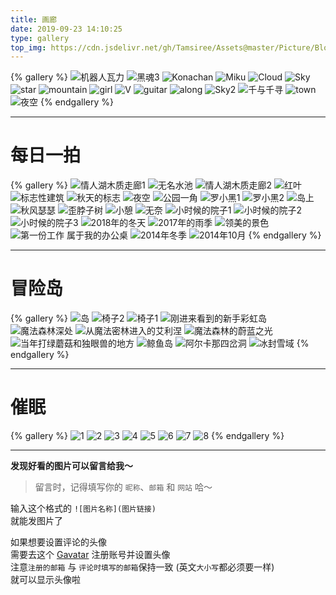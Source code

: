 ```yaml
---
title: 画廊
date: 2019-09-23 14:10:25
type: gallery
top_img: https://cdn.jsdelivr.net/gh/Tamsiree/Assets@master/Picture/Blog/Cover/wallhaven-4v36ql.jpg
---
```


{% gallery %}
![机器人瓦力](https://cdn.jsdelivr.net/gh/Tamsiree/Assets@master/Picture/p1036816716.jpg)
![黑魂3](https://cdn.jsdelivr.net/gh/Tamsiree/Assets@master/Picture/13e535eb4f3c0276170cab8f4878aa57ed5879b3.jpg)
![Konachan](https://cdn.jsdelivr.net/gh/Tamsiree/Assets@master/DeskTop/Konachan.jpg)
![Miku](https://cdn.jsdelivr.net/gh/Tamsiree/Assets@master/DeskTop/19c282cfacf7c8380e9d93545d422f91.jpg)
![Cloud](https://cdn.jsdelivr.net/gh/Tamsiree/Assets@master/DeskTop/timssawewqg.jpeg)
![Sky](https://cdn.jsdelivr.net/gh/Tamsiree/Assets@master/DeskTop/djskaif.jpeg)
![star](https://cdn.jsdelivr.net/gh/Tamsiree/Assets@master/DeskTop/68482ac78adc6b56cce974575f6c1f85.jpg)
![mountain](https://cdn.jsdelivr.net/gh/Tamsiree/Assets@master/DeskTop/background.jpg)
![girl](https://cdn.jsdelivr.net/gh/Tamsiree/Assets@master/DeskTop/iscfbsaikdwq.jpeg)
![V](https://cdn.jsdelivr.net/gh/Tamsiree/Assets@master/DeskTop/66278d228b31e26399ffc347c14b8738.jpg)
![guitar](https://cdn.jsdelivr.net/gh/Tamsiree/Assets@master/Picture/guitartimg.jpeg)
![along](https://cdn.jsdelivr.net/gh/Tamsiree/Assets@master/Picture/timdsag.jpeg)
![Sky2](https://cdn.jsdelivr.net/gh/Tamsiree/Assets@master/Picture/timgkjhw.jpeg)
![千与千寻](https://cdn.jsdelivr.net/gh/Tamsiree/Assets@master/Picture/v2-236c400b20b150cf932f90565b4d7ddf_r.jpg)
![town](https://cdn.jsdelivr.net/gh/Tamsiree/Assets@master/Picture/v2-bb4cb7afa870bd5aff95f0326f0bac63_hd.jpg)
![夜空](https://cdn.jsdelivr.net/gh/Tamsiree/Assets@master/Picture/Blog/Gallery/210291236.jpeg)
{% endgallery %}

---

# 每日一拍

{% gallery %}
![情人湖木质走廊1](https://cdn.jsdelivr.net/gh/Tamsiree/Assets@master/Picture/Blog/Gallery/853766509.jpeg)
![无名水池](https://cdn.jsdelivr.net/gh/Tamsiree/Assets@master/Picture/Blog/Gallery/853598775.jpeg)
![情人湖木质走廊2](https://cdn.jsdelivr.net/gh/Tamsiree/Assets@master/Picture/Blog/Gallery/853766510.jpeg)
![红叶](https://cdn.jsdelivr.net/gh/Tamsiree/Assets@master/Picture/Blog/Gallery/853598777.jpeg)
![标志性建筑](https://cdn.jsdelivr.net/gh/Tamsiree/Assets@master/Picture/Blog/Gallery/853766507.jpeg)
![秋天的标志](https://cdn.jsdelivr.net/gh/Tamsiree/Assets@master/Picture/Blog/Gallery/853598778.jpeg)
![夜空](https://cdn.jsdelivr.net/gh/Tamsiree/Assets@master/Picture/Blog/Gallery/1030122.jpg)
![公园一角](https://cdn.jsdelivr.net/gh/Tamsiree/Assets@master/Picture/Blog/Gallery/1030120.jpg)
![罗小黑1](https://cdn.jsdelivr.net/gh/Tamsiree/Assets@master/Picture/Blog/Gallery/IMG_20190919_133501.jpg)
![罗小黑2](https://cdn.jsdelivr.net/gh/Tamsiree/Assets@master/Picture/Blog/Gallery/IMG_20190919_133444.jpg)
![岛上](https://cdn.jsdelivr.net/gh/Tamsiree/Assets@master/Picture/Blog/Gallery/1562157095030.jpg)
![秋风瑟瑟](https://cdn.jsdelivr.net/gh/Tamsiree/Assets@master/Picture/Blog/Gallery/mmexport1573359524010.jpg)
![歪脖子树](https://cdn.jsdelivr.net/gh/Tamsiree/Assets@master/Picture/Blog/Gallery/mmexport1573359528442.jpg)
![小憩](https://cdn.jsdelivr.net/gh/Tamsiree/Assets@master/Picture/Blog/Gallery/mmexport1573359608042.jpg)
![无奈](https://cdn.jsdelivr.net/gh/Tamsiree/Assets@master/Picture/Blog/Gallery/mmexport1573359620198.jpg)
![小时候的院子1](https://cdn.jsdelivr.net/gh/Tamsiree/Assets@master/Picture/Blog/Gallery/mmexport1573359646288.jpg)
![小时候的院子2](https://cdn.jsdelivr.net/gh/Tamsiree/Assets@master/Picture/Blog/Gallery/mmexport1573359651833.jpg)
![小时候的院子3](https://cdn.jsdelivr.net/gh/Tamsiree/Assets@master/Picture/Blog/Gallery/mmexport1573359658078.jpg)
![2018年的冬天](https://cdn.jsdelivr.net/gh/Tamsiree/Assets@master/Picture/Blog/Gallery/mmexport1573359670412.jpg)
![2017年的雨季](https://cdn.jsdelivr.net/gh/Tamsiree/Assets@master/Picture/Blog/Gallery/mmexport1573359738205.jpg)
![领美的景色](https://cdn.jsdelivr.net/gh/Tamsiree/Assets@master/Picture/Blog/Gallery/mmexport1573359767280.jpg)
![第一份工作 属于我的办公桌](https://cdn.jsdelivr.net/gh/Tamsiree/Assets@master/Picture/Blog/Gallery/psbsajudhsaudhasdkj.jpeg)
![2014年冬季](https://cdn.jsdelivr.net/gh/Tamsiree/Assets@master/Picture/Blog/Gallery/mmexport1573359815989.jpg)
![2014年10月](https://cdn.jsdelivr.net/gh/Tamsiree/Assets@master/Picture/Blog/Gallery/psbsasadwadas.jpeg)
{% endgallery %}

---

# 冒险岛

{% gallery %}
![岛](https://cdn.jsdelivr.net/gh/Tamsiree/Assets@master/Picture/MapleStory/timdsadsafsadsadasg.gif)
![椅子2](https://cdn.jsdelivr.net/gh/Tamsiree/Assets@master/Picture/MapleStory/ede0865494eef01f7c3fce24eafe9925bd317d93.gif)
![椅子1](https://cdn.jsdelivr.net/gh/Tamsiree/Assets@master/Picture/MapleStory/e06e4090f603738d1188dbc3b91bb051fa19ec85.gif)
![刚进来看到的新手彩虹岛](https://cdn.jsdelivr.net/gh/Tamsiree/Assets@master/Picture/MapleStory/5a2072f0f736afc3382b4187b919ebc4b645129f.jpg)
![魔法森林深处](https://cdn.jsdelivr.net/gh/Tamsiree/Assets@master/Picture/MapleStory/dbe4ac1ea8d3fd1fc66157db3a4e251f94ca5f52.jpg)
![从魔法密林进入的艾利涅](https://cdn.jsdelivr.net/gh/Tamsiree/Assets@master/Picture/MapleStory/f0838013632762d0438e9d5daaec08fa503dc60b.jpg)
![魔法森林的蔚蓝之光](https://cdn.jsdelivr.net/gh/Tamsiree/Assets@master/Picture/MapleStory/16addf628535e5ddbb44503e7cc6a7efcf1b6252.jpg)
![当年打绿蘑菇和独眼兽的地方](https://cdn.jsdelivr.net/gh/Tamsiree/Assets@master/Picture/MapleStory/607db91bb051f8195d07f2a9d0b44aed2f73e7a7.png)
![鲸鱼岛](https://cdn.jsdelivr.net/gh/Tamsiree/Assets@master/Picture/MapleStory/c9807cc6a7efce1bb2440f13a551f3deb58f656f.png)
![阿尔卡那四岔洞](https://cdn.jsdelivr.net/gh/Tamsiree/Assets@master/Picture/MapleStory/8d452234349b033be445e0711ece36d3d439bd3f.jpg)
![冰封雪域](https://cdn.jsdelivr.net/gh/Tamsiree/Assets@master/Picture/MapleStory/f401d7c451da81cba32865285866d0160b2431fc.png)
{% endgallery %}

---


# 催眠

{% gallery %}
![1](https://cdn.jsdelivr.net/gh/Tamsiree/Assets@master/Picture/Sleep/875626641.gif)
![2](https://cdn.jsdelivr.net/gh/Tamsiree/Assets@master/Picture/Sleep/875626640.gif)
![3](https://cdn.jsdelivr.net/gh/Tamsiree/Assets@master/Picture/Sleep/875626639.gif)
![4](https://cdn.jsdelivr.net/gh/Tamsiree/Assets@master/Picture/Sleep/875626638.gif)
![5](https://cdn.jsdelivr.net/gh/Tamsiree/Assets@master/Picture/Sleep/875626637.gif)
![6](https://cdn.jsdelivr.net/gh/Tamsiree/Assets@master/Picture/Sleep/875626636.gif)
![7](https://cdn.jsdelivr.net/gh/Tamsiree/Assets@master/Picture/Sleep/875626635.gif)
![8](https://cdn.jsdelivr.net/gh/Tamsiree/Assets@master/Picture/Sleep/875626634.gif)
{% endgallery %}

---

**发现好看的图片可以留言给我～**

> 留言时，记得填写你的 `昵称`、`邮箱` 和 `网站` 哈～  

输入这个格式的 `![图片名称](图片链接)`  
就能发图片了

如果想要设置评论的头像  
需要去这个 [Gavatar](https://cn.gravatar.com) 注册账号并设置头像  
注意`注册的邮箱` 与 `评论时填写的邮箱`保持一致 (英文`大小写`都必须要一样)  
就可以显示头像啦  
